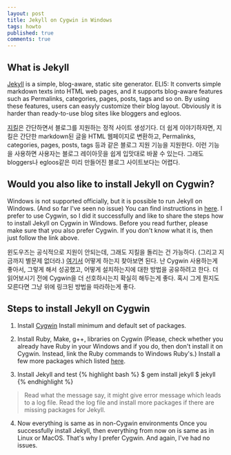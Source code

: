 ```yaml
---
layout: post
title: Jekyll on Cygwin in Windows
tags: howto
published: true
comments: true
---
```


## What is Jekyll
[Jekyll](https://jekyllrb.com/) is a simple, blog-aware, static site generator.
ELI5: It converts simple markdown texts into HTML web pages, and it supports blog-aware features such as Permalinks, categories, pages, posts, tags and so on. By using these features, users can easyly customize their blog layout. Obviously it is harder than ready-to-use blog sites like bloggers and egloos.

[지킬](https://jekyllrb.com/)은 간단하면서 블로그를 지원하는 정적 사이트 생성기다. 
더 쉽게 이야기하자면, 지킬은 간단한 markdown된 글을 HTML 웹페이지로 변환하고, Permalinks, categories, pages, posts, tags 등과 같은 블로그 지원 기능을 지원한다. 이런 기능을 사용하면 사용자는 블로그 레이아웃을 쉽게 입맛대로 바꿀 수 있는다. 그래도 bloggers나 egloos같은 미리 만들어진 블로그 사이트보다는 어렵다.

## Would you also like to install Jekyll on Cygwin?
Windows is not supported officially, but it is possible to run Jekyll on Windows. (And so far I've seen no issue)
You can find instructions in [here](http://jekyll-windows.juthilo.com/).
I prefer to use Cygwin, so I did it successfully and like to share the steps how to install Jekyll on Cygwin in Windows.
Before you read further, please make sure that you also prefer Cygwin. If you don't know what it is, then just follow the link above.

윈도우즈는 공식적으로 지원이 안되는데, 그래도 지킬을 돌리는 건 가능하다. (그리고 지금까지 별문제 없더라.)
[여기서](http://jekyll-windows.juthilo.com/) 어떻게 하는지 찾아보면 된다.
난 Cygwin 사용하는게 좋아서, 그렇게 해서 성공했고, 어떻게 설치하는지에 대한 방법을 공유하려고 한다.
더 읽어보시기 전에 Cygwin을 더 선호하시는지 확실히 해두는게 좋다. 혹시 그게 뭔지도 모른다면 그냥 위에 링크된 방법을 따라하는게 좋다. 

## Steps to install Jekyll on Cygwin
1. Install [Cygwin](http://cygwin.org/) 
Install minimum and default set of packages.

2. Install Ruby, Make, g++, libraries on Cygwin
(Please, check whether you already have Ruby in your Windows and if you do, then don't install it on Cygwin.
Instead, link the Ruby commands to Windows Ruby's.)
Install a few more packages which listed [here](http://ryayon.github.io/cygwin/Install-Jekyll-on-Windows/).

3. Install Jekyll and test
 {% highlight bash %}
 $ gem install jekyll
 $ jekyll 
 {% endhighlight %}
 > Read what the message say, it might give error message which leads to a log file. Read the log file and install more packages if there are missing packages for Jekyll.

4. Now everything is same as in non-Cygwin environments
Once you successfully install Jekyll, then everything from now on is same as in Linux or MacOS.
That's why I prefer Cygwin. And again, I've had no issues.

